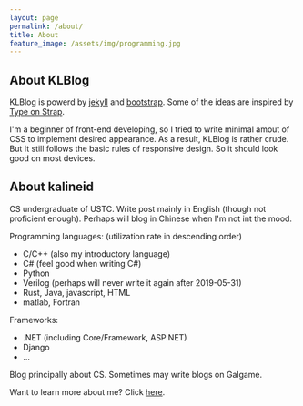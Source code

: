 ```yaml
---
layout: page
permalink: /about/
title: About
feature_image: /assets/img/programming.jpg
---
```


## About KLBlog

KLBlog is powerd by [jekyll](https://jekyllrb.com) and [bootstrap](https://getbootstrap.com). Some of the ideas are inspired by  [Type on Strap](https://github.com/sylhare/Type-on-Strap).

I'm a beginner of front-end developing, so I tried to write minimal amout of CSS to implement desired appearance. As a result, KLBlog is rather crude. But It still follows the basic rules of responsive design. So it should look good on most devices.

## About kalineid

CS undergraduate of USTC. Write post mainly in English (though not proficient enough). Perhaps will blog in Chinese when I'm not int the mood.

Programming languages: (utilization rate in descending order)

- C/C++ (also my introductory language)
- C# (feel good when writing C#)
- Python
- Verilog (perhaps will never write it again after 2019-05-31)
- Rust, Java, javascript, HTML
- matlab, Fortran

Frameworks:

- .NET (including Core/Framework, ASP.NET)
- Django
- ...

Blog principally about CS. Sometimes may write blogs on Galgame. 

Want to learn more about me? Click [here](more/).
